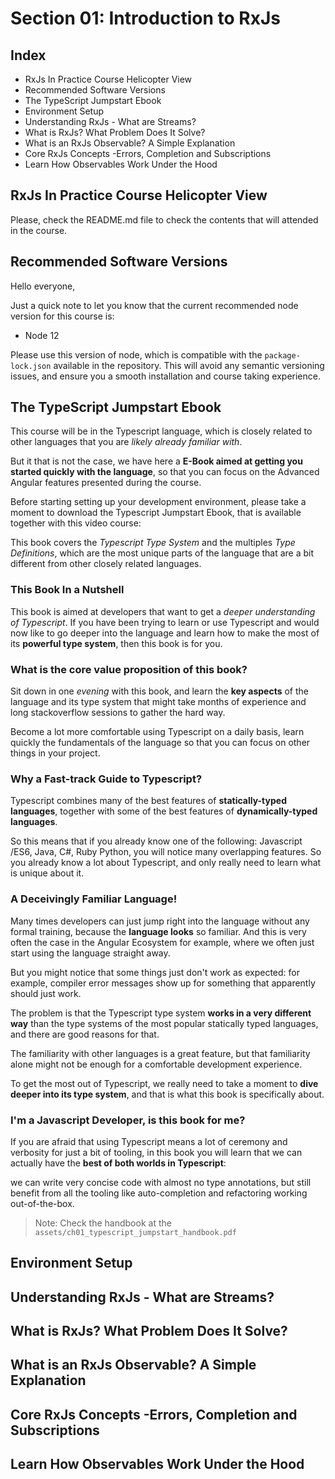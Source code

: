 # Section 01: Introduction to RxJs #

## Index ##
- RxJs In Practice Course Helicopter View
- Recommended Software Versions
- The TypeScript Jumpstart Ebook
- Environment Setup
- Understanding RxJs - What are Streams?
- What is RxJs? What Problem Does It Solve?
- What is an RxJs Observable? A Simple Explanation 
- Core RxJs Concepts -Errors, Completion and Subscriptions
- Learn How Observables Work Under the Hood

## RxJs In Practice Course Helicopter View
Please, check the README.md file to check the contents that will attended in the course.

## Recommended Software Versions
Hello everyone,

Just a quick note to let you know that the current recommended node version for this course is:

- Node 12

Please use this version of node, which is compatible with the `package-lock.json` available in the repository. This will avoid any semantic versioning issues, and ensure you a smooth installation and course taking experience.

## The TypeScript Jumpstart Ebook
This course will be in the Typescript language, which is closely related to other languages that you are *likely already familiar with*. 

But it that is not the case, we have here a **E-Book aimed at getting you started quickly with the language**, so that you can focus on the Advanced Angular features presented during the course.

Before starting setting up your development environment, please take a moment to download the Typescript Jumpstart Ebook, that is available together with this video course:

This book covers the *Typescript Type System* and the multiples *Type Definitions*, which are the most unique parts of the language that are a bit different from other closely related languages. 

### This Book In a Nutshell ###
This book is aimed at  developers that want to get a *deeper understanding of Typescript*. If you have been trying to learn or use Typescript and would now like to go deeper into the language and learn how to make the most of its **powerful type system**, then this book is for you.

### What is the core value proposition of this book? ###
Sit down in one *evening* with this book, and learn the **key aspects** of the language and its type system that might take months of experience and long stackoverflow sessions to gather the hard way.

Become a lot more comfortable using Typescript on a daily basis, learn quickly the fundamentals of the language so that you can focus on other things in your project.

### Why a Fast-track Guide to Typescript? ###
Typescript combines many of the best features of **statically-typed languages**, together with some of the best features of **dynamically-typed languages**.

So this means that if you already know one of the following: Javascript /ES6, Java, C#, Ruby Python, you will notice many overlapping features. So you already know a lot about Typescript, and only really need to learn what is unique about it.

### A Deceivingly Familiar Language! ###
Many times developers can just jump right into the language without any formal training, because the **language looks** so familiar. And this is very often the case in the Angular Ecosystem for example, where we often just start using the language straight away.

But you might notice that some things just don't work as expected: for example, compiler error messages show up for something that apparently should just work.

The problem is that the Typescript type system **works in a very different way** than the type systems of the most popular statically typed languages, and there are good reasons for that.

The familiarity with other languages is a great feature, but that familiarity alone might not be enough for a comfortable development experience.

To get the most out of Typescript, we really need to take a moment to **dive deeper into its type system**, and that is what this book is specifically about.

### I'm a Javascript Developer, is this book for me? ###

If you are afraid that using Typescript means a lot of ceremony and verbosity for just a bit of tooling, in this book you will learn that we can actually have the **best of both worlds in Typescript**:

we can write very concise code with almost no type annotations, but still benefit from all the tooling like auto-completion and refactoring working out-of-the-box.

> Note: Check the handbook at the `assets/ch01_typescript_jumpstart_handbook.pdf`

## Environment Setup
## Understanding RxJs - What are Streams?
## What is RxJs? What Problem Does It Solve?
## What is an RxJs Observable? A Simple Explanation 
## Core RxJs Concepts -Errors, Completion and Subscriptions
## Learn How Observables Work Under the Hood
